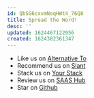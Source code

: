 ```yaml
---
id: QbSG6cxvmNoqHWt4_76Q8
title: Spread the Word!
desc: ''
updated: 1624467122956
created: 1624382361347
---
```



- Like us on [Alternative To](https://alternativeto.net/software/dendron/about/)
- Recommend us on [Slant](https://www.slant.co/topics/4962/viewpoints/44/~personal-knowledge-base-apps~dendron)
- Stack us on [Your Stack](https://yourstack.com/products/dendron)
- Review us on [SAAS Hub](https://www.saashub.com/dendron-alternatives)
- Star on [Github](https://github.com/dendronhq/dendron)